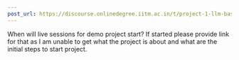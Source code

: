 ```yaml
---
post_url: https://discourse.onlinedegree.iitm.ac.in/t/project-1-llm-based-automation-agent-discussion-thread-tds-jan-2025/164277/66
---
```

When will live sessions for demo project start? If started please provide link for that as I am unable to get what the project is about and what are the initial steps to start project.
